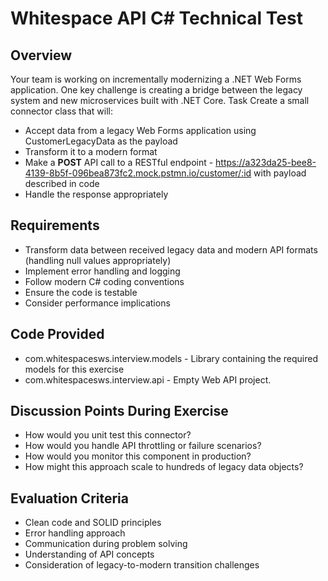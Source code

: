 # Whitespace API C# Technical Test
## Overview
Your team is working on incrementally modernizing a .NET Web Forms application. One key challenge is creating a bridge between the legacy system and new microservices built with .NET Core.
Task
Create a small connector class that will:
- Accept data from a legacy Web Forms application using CustomerLegacyData as the payload
- Transform it to a modern format
- Make a **POST** API call to a RESTful endpoint - https://a323da25-bee8-4139-8b5f-096bea873fc2.mock.pstmn.io/customer/:id 
  with payload described in code
- Handle the response appropriately

## Requirements
- Transform data between received legacy data and modern API formats (handling null values appropriately)
- Implement error handling and logging
- Follow modern C# coding conventions
- Ensure the code is testable
- Consider performance implications

## Code Provided
- com.whitespacesws.interview.models - Library containing the required models for this exercise
- com.whitespacesws.interview.api - Empty Web API project.

## Discussion Points During Exercise
- How would you unit test this connector?
- How would you handle API throttling or failure scenarios?
- How would you monitor this component in production?
- How might this approach scale to hundreds of legacy data objects?

## Evaluation Criteria
- Clean code and SOLID principles
- Error handling approach
- Communication during problem solving
- Understanding of API concepts
- Consideration of legacy-to-modern transition challenges

